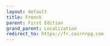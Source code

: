 ```yaml
---
layout: default
title: French
parent: First Edition
grand_parent: Localization
redirect_to: https://fr.cairnrpg.com
---
```

